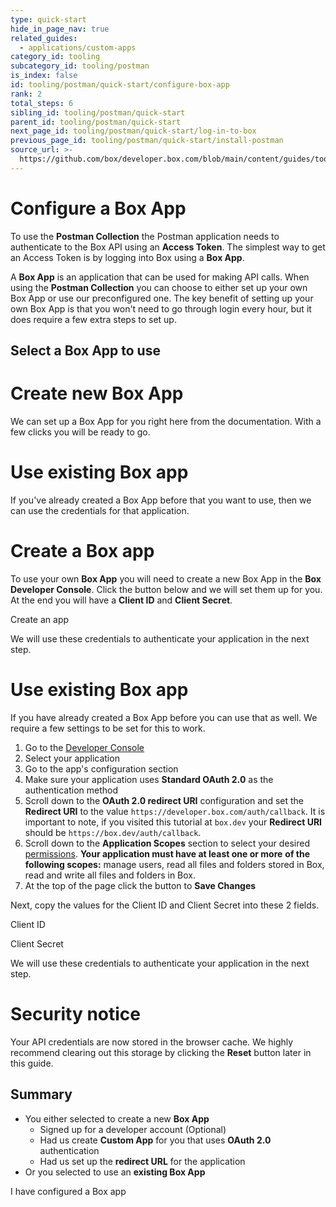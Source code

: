 ```yaml
---
type: quick-start
hide_in_page_nav: true
related_guides:
  - applications/custom-apps
category_id: tooling
subcategory_id: tooling/postman
is_index: false
id: tooling/postman/quick-start/configure-box-app
rank: 2
total_steps: 6
sibling_id: tooling/postman/quick-start
parent_id: tooling/postman/quick-start
next_page_id: tooling/postman/quick-start/log-in-to-box
previous_page_id: tooling/postman/quick-start/install-postman
source_url: >-
  https://github.com/box/developer.box.com/blob/main/content/guides/tooling/postman/quick-start/2-configure-box-app.md
---
```

# Configure a Box App

To use the **Postman Collection** the Postman application needs to authenticate
to the Box API using an **Access Token**. The simplest way to get an Access
Token is by logging into Box using a **Box App**.

A **Box App** is an application that can be used for making API calls. When
using the **Postman Collection** you can choose to either set up your own Box
App or use our preconfigured one. The key benefit of setting up your own Box App
is that you won't need to go through login every hour, but it does require a few
extra steps to set up.

## Select a Box App to use

<Grid columns='2'>

<Choose option='postman.app_type' value='create_new' color='blue'>

# Create new Box App

We can set up a Box App for you right here from the documentation. With a
few clicks you will be ready to go.

</Choose>

<Choose option='postman.app_type' value='use_existing' color='red'>

# Use existing Box app

If you've already created a Box App before that you want to use, then we
can use the credentials for that application.

</Choose>

</Grid>

<Choice option='postman.app_type' value='create_new,clicked' color='blue'>

# Create a Box app

To use your own **Box App** you will need to create a
new Box App in the **Box Developer Console**. Click the button below and we
will set them up for you. At the end you will have a **Client ID** and
**Client Secret**.

<Trigger option="postman.app_type" value="clicked">

<AppButton id='postman' name='Postman' scopes='root_readonly,root_readwrite,manage_managed_users,manage_app_users,manage_groups,manage_webhook,manage_enterprise_properties,manage_data_retention,admin_on_behalf_of,item_execute_integration' can_act_as_user authentication_type='auth_code_grant' redirect_url='/auth/callback' cors_origins=''>

Create an app

</AppButton>

</Trigger>

<Observe option="postman.app_type" value="clicked">

We will use these credentials to authenticate your application in the next
step.

</Observe>

</Choice>

<Choice option='postman.app_type' value='use_existing' color='red'>

# Use existing Box app

If you have already created a Box App before you can use that as well. We
require a few settings to be set for this to work.

1. Go to the [Developer Console][devconsole]
2. Select your application
3. Go to the app's configuration section
4. Make sure your application uses **Standard OAuth 2.0** as the
   authentication method
5. Scroll down to the **OAuth 2.0 redirect URI** configuration and set the
   **Redirect URI** to the value `https://developer.box.com/auth/callback`. It
   is important to note, if you visited this tutorial at `box.dev` your
   **Redirect URI** should be `https://box.dev/auth/callback`.
6. Scroll down to the **Application Scopes** section to select your desired
   [permissions][scopes]. **Your application must have at least one or more**
   **of the following scopes:** manage users, read all files and folders
   stored in Box, read and write all files and folders in Box.
7. At the top of the page click the button to **Save Changes**

Next, copy the values for the Client ID and Client Secret into these 2 fields.

<Store id='postman_credentials.client_id' placeholder='zECq2EkYBjZ...' pattern='\w{32}'>

Client ID

</Store>

<Store id='postman_credentials.client_secret' placeholder='913td9hr6jo...' pattern='\w{32}'>

Client Secret

</Store>

We will use these credentials to authenticate your application in the next
step.

</Choice>

<Choice option='postman.app_type' value='create_new,use_existing,clicked' color='none'>

<Message danger>

# Security notice

Your API credentials are now stored in the browser cache. We highly
recommend clearing out this storage by clicking the **Reset** button later in
this guide.

</Message>

</Choice>

<Choice option='postman.app_type' value='create_new,use_existing,clicked' color='none'>

## Summary

* You either selected to create a new **Box App**
  * Signed up for a developer account (Optional)
  * Had us create **Custom App** for you that uses **OAuth 2.0** authentication
  * Had us set up the **redirect URL** for the application
* Or you selected to use an **existing Box App**

</Choice>

<Observe option='postman.app_type' value='create_new,use_existing,clicked'>

<Next>

I have configured a Box app

</Next>

</Observe>

[devconsole]: https://account.box.com/developers/services
[signup]: https://account.box.com/signup/n/developer
[scopes]: https://developer.box.com/guides/api-calls/permissions-and-errors/scopes/